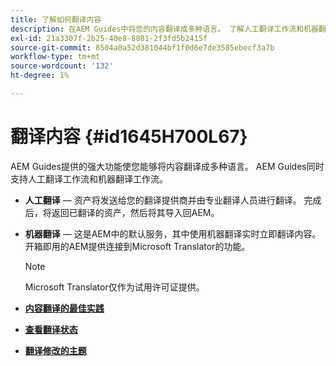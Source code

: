 ```yaml
---
title: 了解如何翻译内容
description: 在AEM Guides中将您的内容翻译成多种语言。 了解人工翻译工作流和机器翻译工作流。
exl-id: 21a3307f-2b25-40e8-8801-2f3fd5b2415f
source-git-commit: 8504a0a52d381044bf1f0d6e7de3585ebecf3a7b
workflow-type: tm+mt
source-wordcount: '132'
ht-degree: 1%

---
```


# 翻译内容 {#id1645H700L67}

AEM Guides提供的强大功能使您能够将内容翻译成多种语言。 AEM Guides同时支持人工翻译工作流和机器翻译工作流。

- **人工翻译**  — 资产将发送给您的翻译提供商并由专业翻译人员进行翻译。 完成后，将返回已翻译的资产，然后将其导入回AEM。

- **机器翻译**  — 这是AEM中的默认服务，其中使用机器翻译实时立即翻译内容。 开箱即用的AEM提供连接到Microsoft Translator的功能。

  >[!NOTE]
  >
  > Microsoft Translator仅作为试用许可证提供。


- **[内容翻译的最佳实践](translation-first-time.md)**

- **[查看翻译状态](translation-view-trans-state-6234.md)**

- **[翻译修改的主题](translation-modified-topics-6234.md)**
